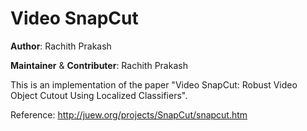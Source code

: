 # Video SnapCut

**Author**: Rachith Prakash

__Maintainer__ & __Contributer__: Rachith Prakash

This is an implementation of the paper "Video SnapCut: Robust Video Object Cutout Using Localized Classifiers".

Reference: http://juew.org/projects/SnapCut/snapcut.htm
